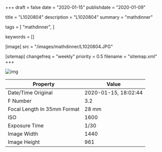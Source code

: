 +++
draft = false
date = "2020-01-15"
publishdate = "2020-01-09"

title = "L1020804"
description = "L1020804"
summary = "mathdinner"

tags = [
    "mathdinner",
]

keywords = []

[image]
    src = "/images/mathdinner/L1020804.JPG"

[sitemap]
    changefreq = "weekly"
    priority = 0.5
    filename = "sitemap.xml"
+++


![img](/images/mathdinner/L1020804.JPG)

Property | Value
---------|------
Date/Time Original              | 2020-01-15, 18:02:44
F Number                        | 3.2
Focal Length In 35mm Format     | 28 mm
ISO                             | 1600
Exposure Time                   | 1/30
Image Width                     | 1440
Image Height                    | 961

